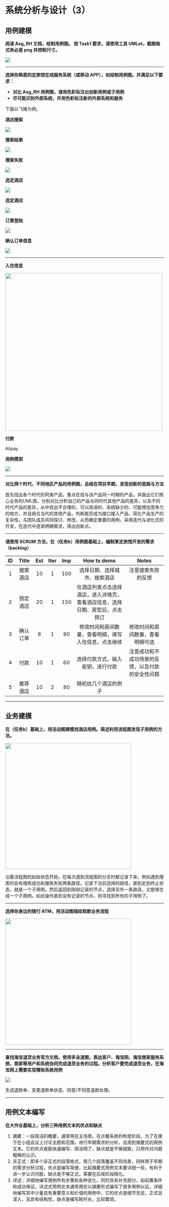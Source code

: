 # 系统分析与设计（3）

## 用例建模

**阅读 Asg_RH 文档，绘制用例图。 按 Task1 要求，请使用工具 UMLet，截图格式务必是 png 并控制尺寸。**

<img src="https://github.com/SYSUZZY/SYSUZZY.github.io/blob/master/resources/picture/Homework3/Asg_RH.png">

------

**选择你熟悉的定旅馆在线服务系统（或移动 APP），如绘制用例图。并满足以下要求：**

- **对比 Asg_RH 用例图，请用色彩标注出创新用例或子用例**
- **尽可能识别外部系统，并用色彩标注新的外部系统和服务**

下面以飞猪为例。

**酒店搜索**

<img src="https://github.com/SYSUZZY/SYSUZZY.github.io/blob/master/resources/picture/Homework3/1-1.png">

**搜索结果**

<img src="https://github.com/SYSUZZY/SYSUZZY.github.io/blob/master/resources/picture/Homework3/1-2.png">

**搜索失败**

<img src="https://github.com/SYSUZZY/SYSUZZY.github.io/blob/master/resources/picture/Homework3/1-3.png">

**选定酒店**

<img src="https://github.com/SYSUZZY/SYSUZZY.github.io/blob/master/resources/picture/Homework3/1-4.png">

**选定酒店**

<img src="https://github.com/SYSUZZY/SYSUZZY.github.io/blob/master/resources/picture/Homework3/1-5.png">

**订票登陆**

<img src="https://github.com/SYSUZZY/SYSUZZY.github.io/blob/master/resources/picture/Homework3/1-6.png">

**确认订单信息**

<img src="https://github.com/SYSUZZY/SYSUZZY.github.io/blob/master/resources/picture/Homework3/1-7.png">

****

**入住信息**

<img src="https://github.com/SYSUZZY/SYSUZZY.github.io/blob/master/resources/picture/Homework3/1-8.png" width="500">

**付款**

Alipay

**用例模型**

<img src="https://github.com/SYSUZZY/SYSUZZY.github.io/blob/master/resources/picture/Homework3/flypig.png">

------

**对比两个时代、不同地区产品的用例图，总结在项目早期，发现创新的思路与方法**

首先找出各个时代的同类产品，重点在找与该产品同一时期的产品，并画出它们核心业务的UML图，分别对比分析自己的产品与同时代其他产品的差异，以及不同时代产品的差异，从中找出不合理的、可以改进的、系统缺少的、可能增加竞争力的地方，并且结合当代的其他产品，判断能否成为接口接入产品，简化产品生产的复杂性。与团队成员共同探讨、修改，从而确定重要的用例，采用迭代与进化式的开发，在迭代中逐渐明确需求，得出创新点。

------

**请使用 SCRUM 方法，在（任务b）用例图基础上，编制某定旅馆开发的需求 （backlog）**

|  ID  |  Title   | Est  | Iter | Imp  |                         How to demo                          |                      Notes                       |
| :--: | :------: | :--: | :--: | :--: | :----------------------------------------------------------: | :----------------------------------------------: |
|  1   | 搜索酒店 |  10  |  1   | 100  |                 选择日期、选择城市、搜索酒店                 |                注意搜索失败的反馈                |
|  2   | 预定酒店 |  20  |  1   | 150  | 在酒店列表点击选择酒店，进入详情页，查看酒店信息，选择日期、房型后，点击预订 |                                                  |
|  3   | 确认订单 |  8   |  1   |  80  |     修改时间和房间数量，查看明细，填写入住信息，点击继续     |         修改时间和房间数量，查看明细可选         |
|  4   |   付款   |  10  |  1   |  60  |               选择付款方式，输入密钥，进行付款               | 注意成功和不成功场景的反馈，以及付款的安全性问题 |
|  5   | 推荐酒店 |  10  |  2   |  80  |                     随机给几个酒店的例子                     |                                                  |

------

## 业务建模

**在（任务b）基础上，用活动图建模找酒店用例。简述利用流程图发现子用例的方法。**

<img src="https://github.com/SYSUZZY/SYSUZZY.github.io/blob/master/resources/picture/Homework3/flypig_model.png" width="400">

沿着流程图的起始状态开始，在每次遇到流程图的分支时都记录下来，例如遇到搜索时会有搜索成功和搜索失败两条路径。记录下当前选择的路径，直到走到终止状态，就是一个子用例。然后返回到刚刚记录的节点，选择另外一条路径，又能够生成一个子用例。如此操作直到没有记录的节点，则寻找到所有的子用例了。

------

**选择你身边的银行 ATM，用活动图描绘取款业务流程**

<img src="https://github.com/SYSUZZY/SYSUZZY.github.io/blob/master/resources/picture/Homework3/ATM.png" width="400">

------

**查找淘宝退货业务官方文档，使用多泳道图，表达客户、淘宝网、淘宝商家服务系统、商家等用户和系统协同完成退货业务的过程。分析客户要完成退货业务，在淘宝网上需要实现哪些系统用例**

<img src="https://github.com/SYSUZZY/SYSUZZY.github.io/blob/master/resources/picture/Homework3/taobaotuihuo.png" >

生成退款单、变更退款单状态、同意/不同意退款处理。

------

## 用例文本编写

**在大作业基础上，分析三种用例文本的优点和缺点**

1. 摘要：一段简洁的概要，通常用在主场景。在点餐系统的构思阶段，为了在便于在小组会议上讨论主题和范围，进行早期需求的分析，会用到摘要式的用例文本。它的优点是能快速编写、简洁明了，缺点就是不够细致，只用作对问题粗略的认识。
2. 非正式：即多个非正式的段落格式，用几个段落覆盖不同场景，同样用于早期的需求分析过程，优点是编写简便，比起摘要式用例文本要详细一些，有利于进一步认识问题，缺点是不够正式，需要在后续阶段精化。
3. 详述：详细地编写用例所有步骤和各种变化，同时具有补充部分，如前置条件和成功保证。详述式用例文本通常用在以摘要形式编写了很多用例以后，详细地编写其中少量具有重要意义和价值的用例中，它的优点是细节充足，正式且深入，且具有结构性，缺点是编写耗时长，比较繁琐。